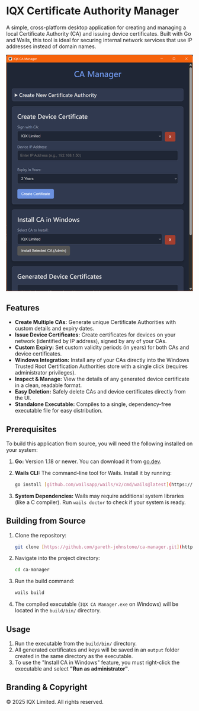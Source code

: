 # IQX Certificate Authority Manager

A simple, cross-platform desktop application for creating and managing a local Certificate Authority (CA) and issuing device certificates. Built with Go and Wails, this tool is ideal for securing internal network services that use IP addresses instead of domain names.

![Screenshot of CA Manager](screenshot.png "Screenshot of CA Manager")

## Features

* **Create Multiple CAs:** Generate unique Certificate Authorities with custom details and expiry dates.
* **Issue Device Certificates:** Create certificates for devices on your network (identified by IP address), signed by any of your CAs.
* **Custom Expiry:** Set custom validity periods (in years) for both CAs and device certificates.
* **Windows Integration:** Install any of your CAs directly into the Windows Trusted Root Certification Authorities store with a single click (requires administrator privileges).
* **Inspect & Manage:** View the details of any generated device certificate in a clean, readable format.
* **Easy Deletion:** Safely delete CAs and device certificates directly from the UI.
* **Standalone Executable:** Compiles to a single, dependency-free executable file for easy distribution.

## Prerequisites

To build this application from source, you will need the following installed on your system:

1. **Go:** Version 1.18 or newer. You can download it from [go.dev](https://go.dev/dl/).
2. **Wails CLI:** The command-line tool for Wails. Install it by running:

    ```bash
    go install [github.com/wailsapp/wails/v2/cmd/wails@latest](https://github.com/wailsapp/wails/v2/cmd/wails@latest)
    ```

3. **System Dependencies:** Wails may require additional system libraries (like a C compiler). Run `wails doctor` to check if your system is ready.

## Building from Source

1. Clone the repository:

    ```bash
    git clone [https://github.com/gareth-johnstone/ca-manager.git](https://github.com/gareth-johnstone/ca-manager.git)
    ```

2. Navigate into the project directory:

    ```bash
    cd ca-manager
    ```

3. Run the build command:

    ```bash
    wails build
    ```

4. The compiled executable (`IQX CA Manager.exe` on Windows) will be located in the `build/bin/` directory.

## Usage

1. Run the executable from the `build/bin/` directory.
2. All generated certificates and keys will be saved in an `output` folder created in the same directory as the executable.
3. To use the "Install CA in Windows" feature, you must right-click the executable and select **"Run as administrator"**.

## Branding & Copyright

© 2025 IQX Limited. All rights reserved.
